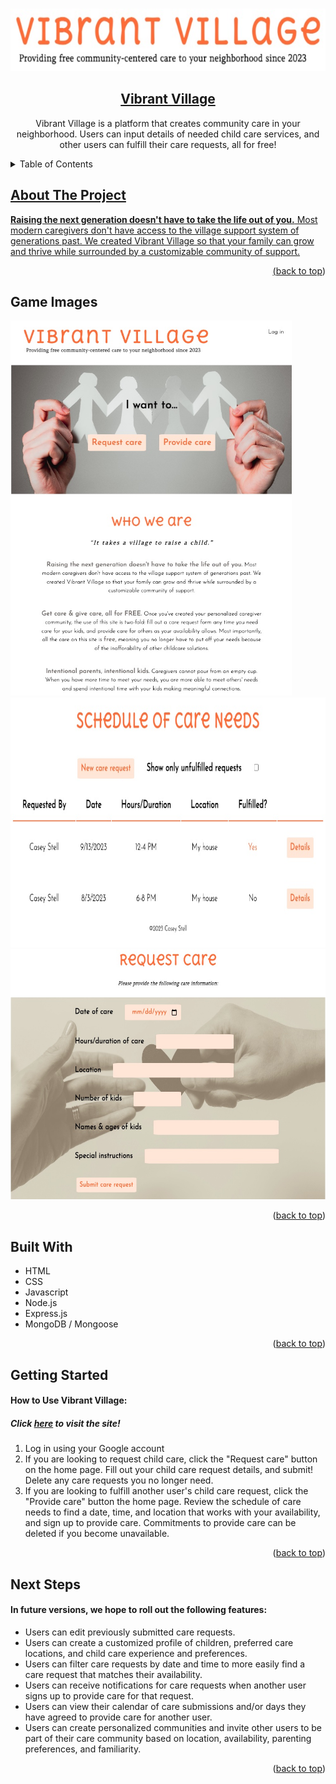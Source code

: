 <a name="readme-top"></a>

<!-- PROJECT LOGO -->
<br />
<div align="center">

<img src="./public/images/Vibrant_Village_Header.jpg" alt="Vibrant Village" height="100" width="650"/>

<h2 align="center">
    <a href="https://vibrant-village-6e72f0c47e7c.herokuapp.com/" target="_blank" rel="noopener noreferrer" >Vibrant Village</a>
</h2>

  <p align="center">
    Vibrant Village is a platform that creates community care in your neighborhood. Users can input details of needed child care services, and other users can fulfill their care requests, all for free!
  </p>
</div>

<!-- TABLE OF CONTENTS -->
<details>
  <summary>Table of Contents</summary>
  <ol>
    <li>
      <a href="#about-the-project">About The Project</a>
      <ul>
        <li><a href="#game-images">App Images</a></li>
        <li><a href="#built-with">Built With</a></li>
      </ul>
    </li>
    <li><a href="#getting-started">Getting Started</a></li>
    <li><a href="#next-steps">Next Steps</li>
  </ol>
</details>

## About The Project

<p><span style="font-weight:bolder">Raising the next generation doesn't have to take the life out of you.</span> Most modern caregivers don't have access to the village support system of generations past. We created Vibrant Village so that your family can grow and thrive while surrounded by a customizable community of support.</p>

<p align="right">(<a href="#readme-top">back to top</a>)</p>

## Game Images

<img src="./public/images/Vibrant_Village_Homepage.jpg" alt="Vibrant Village Homepage" height="600" width="450" display="inline-block"/>
<img src="./public/images/Vibrant_Village_Schedule.jpg" alt="Vibrant Village Care Needs" height="400" width="725" display="inline-block"/>
<img src="./public/images/Vibrant_Village_Request_Care_Page.jpg" alt="Vibrant Village Request Care Page" height="400" width="550" display="inline-block"/>

<p align="right">(<a href="#readme-top">back to top</a>)</p>

## Built With

* HTML
* CSS
* Javascript
* Node.js
* Express.js
* MongoDB / Mongoose


<p align="right">(<a href="#readme-top">back to top</a>)</p>


## Getting Started

<h4>How to Use Vibrant Village:</h4>
<h5>Click <a href="https://vibrant-village-6e72f0c47e7c.herokuapp.com/" target="_blank" rel="noopener noreferrer" >here</a> to visit the site!</h5>
<ol>
    <li>Log in using your Google account</li>
    <li>If you are looking to request child care, click the "Request care" button on the home page. Fill out your child care request details, and submit! Delete any care requests you no longer need.</li>
    <li>If you are looking to fulfill another user's child care request, click the "Provide care" button the home page. Review the schedule of care needs to find a date, time, and location that works with your availability, and sign up to provide care. Commitments to provide care can be deleted if you become unavailable.</li>
</ol>

<p align="right">(<a href="#readme-top">back to top</a>)</p>

## Next Steps

<h4>In future versions, we hope to roll out the following features:</h4>
<ul>
    <li>Users can edit previously submitted care requests.</li>
    <li>Users can create a customized profile of children, preferred care locations, and child care experience and preferences.</li>
    <li>Users can filter care requests by date and time to more easily find a care request that matches their availability.</li>
    <li>Users can receive notifications for care requests when another user signs up to provide care for that request.</li>
    <li>Users can view their calendar of care submissions and/or days they have agreed to provide care for another user.</li>
    <li>Users can create personalized communities and invite other users to be part of their care community based on location, availability, parenting preferences, and familiarity.</li>
</ul>

<p align="right">(<a href="#readme-top">back to top</a>)</p>